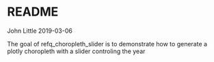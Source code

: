 README
================
John Little
2019-03-06

<!-- README.md is generated from README.Rmd. Please edit that file -->
The goal of refq\_choropleth\_slider is to demonstrate how to generate a plotly choropleth with a slider controling the year

